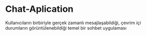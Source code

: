 # Chat-Aplication
Kullanıcıların birbiriyle gerçek zamanlı mesajlaşabildiği, çevrim içi durumların görüntülenebildiği temel bir sohbet uygulaması
